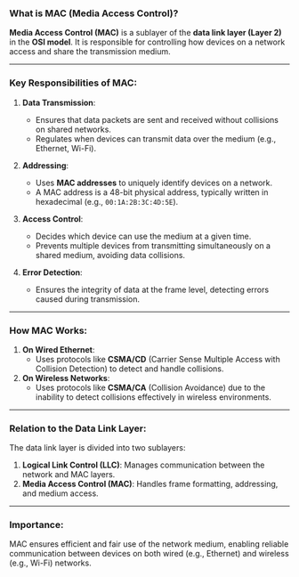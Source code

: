 ### **What is MAC (Media Access Control)?**

**Media Access Control (MAC)** is a sublayer of the **data link layer (Layer 2)** in the **OSI model**. It is responsible for controlling how devices on a network access and share the transmission medium.

---

### **Key Responsibilities of MAC**:

1. **Data Transmission**:
    
    - Ensures that data packets are sent and received without collisions on shared networks.
    - Regulates when devices can transmit data over the medium (e.g., Ethernet, Wi-Fi).
2. **Addressing**:
    
    - Uses **MAC addresses** to uniquely identify devices on a network.
    - A MAC address is a 48-bit physical address, typically written in hexadecimal (e.g., `00:1A:2B:3C:4D:5E`).
3. **Access Control**:
    
    - Decides which device can use the medium at a given time.
    - Prevents multiple devices from transmitting simultaneously on a shared medium, avoiding data collisions.
4. **Error Detection**:
    
    - Ensures the integrity of data at the frame level, detecting errors caused during transmission.

---

### **How MAC Works**:

1. **On Wired Ethernet**:
    - Uses protocols like **CSMA/CD** (Carrier Sense Multiple Access with Collision Detection) to detect and handle collisions.
2. **On Wireless Networks**:
    - Uses protocols like **CSMA/CA** (Collision Avoidance) due to the inability to detect collisions effectively in wireless environments.

---

### **Relation to the Data Link Layer**:

The data link layer is divided into two sublayers:

1. **Logical Link Control (LLC)**: Manages communication between the network and MAC layers.
2. **Media Access Control (MAC)**: Handles frame formatting, addressing, and medium access.

---

### **Importance**:

MAC ensures efficient and fair use of the network medium, enabling reliable communication between devices on both wired (e.g., Ethernet) and wireless (e.g., Wi-Fi) networks.
